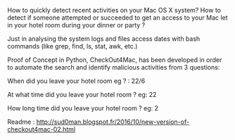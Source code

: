 How to quickly detect recent activities on your Mac OS X system? How to detect if someone attempted or succeeded to get an access to your Mac let in your hotel room during your dinner or party ?

Just in analysing the system logs and files access dates with bash commands (like grep, find, ls, stat, awk, etc.)

Proof of Concept in Python, CheckOut4Mac, has been developed in order to automate the search and identify malicious activities from 3 questions:

When did you leave your hotel room eg ? : 22/6

At what time did you leave your hotel room ? eg: 22

How long time did you leave your hotel room ? eg: 2

Readme : http://sud0man.blogspot.fr/2016/10/new-version-of-checkout4mac-02.html
